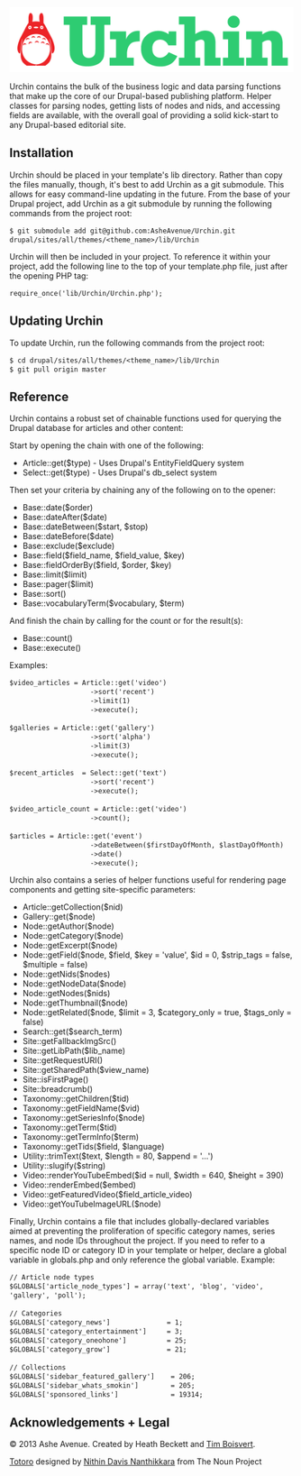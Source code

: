 ![Urchin](/img/logo.png)

Urchin contains the bulk of the business logic and data parsing functions that make up the core of our Drupal-based publishing platform. Helper classes for parsing nodes, getting lists of nodes and nids, and accessing fields are available, with the overall goal of providing a solid kick-start to any Drupal-based editorial site.

Installation
--

Urchin should be placed in your template's lib directory. Rather than copy the files manually, though, it's best to add Urchin as a git submodule. This allows for easy command-line updating in the future. From the base of your Drupal project, add Urchin as a git submodule by running the following commands from the project root:

    $ git submodule add git@github.com:AsheAvenue/Urchin.git drupal/sites/all/themes/<theme_name>/lib/Urchin

Urchin will then be included in your project. To reference it within your project, add the following line to the top of your template.php file, just after the opening PHP tag:

    require_once('lib/Urchin/Urchin.php');

Updating Urchin
--

To update Urchin, run the following commands from the project root:

    $ cd drupal/sites/all/themes/<theme_name>/lib/Urchin
    $ git pull origin master

Reference
--

Urchin contains a robust set of chainable functions used for querying the Drupal database for articles and other content:

Start by opening the chain with one of the following:

- Article::get($type) - Uses Drupal's EntityFieldQuery system
- Select::get($type) - Uses Drupal's db_select system

Then set your criteria by chaining any of the following on to the opener:

- Base::date($order)
- Base::dateAfter($date)
- Base::dateBetween($start, $stop)
- Base::dateBefore($date)
- Base::exclude($exclude)
- Base::field($field_name, $field_value, $key)
- Base::fieldOrderBy($field, $order, $key)
- Base::limit($limit)
- Base::pager($limit)
- Base::sort()
- Base::vocabularyTerm($vocabulary, $term)

And finish the chain by calling for the count or for the result(s):

- Base::count()
- Base::execute()

Examples:

    $video_articles = Article::get('video')
                        ->sort('recent')
                        ->limit(1)
                        ->execute();

    $galleries = Article::get('gallery')
                        ->sort('alpha')
                        ->limit(3)
                        ->execute();

    $recent_articles  = Select::get('text')
                        ->sort('recent')
                        ->execute();

    $video_article_count = Article::get('video')
                        ->count();
    
    $articles = Article::get('event')
                        ->dateBetween($firstDayOfMonth, $lastDayOfMonth)
                        ->date()
                        ->execute();


Urchin also contains a series of helper functions useful for rendering page components and getting site-specific parameters:

- Article::getCollection($nid)
- Gallery::get($node)
- Node::getAuthor($node)
- Node::getCategory($node)
- Node::getExcerpt($node)
- Node::getField($node, $field, $key = 'value', $id = 0, $strip_tags = false, $multiple = false)
- Node::getNids($nodes)
- Node::getNodeData($node)
- Node::getNodes($nids)
- Node::getThumbnail($node)
- Node::getRelated($node, $limit = 3, $category_only = true, $tags_only = false)
- Search::get($search_term)
- Site::getFallbackImgSrc()
- Site::getLibPath($lib_name)
- Site::getRequestURI()
- Site::getSharedPath($view_name)
- Site::isFirstPage()
- Site::breadcrumb()
- Taxonomy::getChildren($tid)
- Taxonomy::getFieldName($vid)
- Taxonomy::getSeriesInfo($node)
- Taxonomy::getTerm($tid)
- Taxonomy::getTermInfo($term)
- Taxonomy::getTids($field, $language)
- Utility::trimText($text, $length = 80, $append = '...')
- Utility::slugify($string)
- Video::renderYouTubeEmbed($id = null, $width = 640, $height = 390)
- Video::renderEmbed($embed)
- Video::getFeaturedVideo($field_article_video)
- Video::getYouTubeImageURL($node)

Finally, Urchin contains a file that includes globally-declared variables aimed at preventing the proliferation of specific category names, series names, and node IDs throughout the project. If you need to refer to a specific node ID or category ID in your template or helper, declare a global variable in globals.php and only reference the global variable. Example:

    // Article node types
    $GLOBALS['article_node_types'] = array('text', 'blog', 'video', 'gallery', 'poll');

    // Categories
    $GLOBALS['category_news']              = 1;
    $GLOBALS['category_entertainment']     = 3;
    $GLOBALS['category_oneohone']          = 25;
    $GLOBALS['category_grow']              = 21;

    // Collections
    $GLOBALS['sidebar_featured_gallery']    = 206;
    $GLOBALS['sidebar_whats_smokin']        = 205;
    $GLOBALS['sponsored_links']             = 19314;

Acknowledgements + Legal
--

© 2013 Ashe Avenue. Created by Heath Beckett and <a href="http://twitter.com/timboisvert">Tim Boisvert</a>.

<a href="http://thenounproject.com/noun/totoro/#icon-No3424" target="_blank">Totoro</a> designed by <a href="http://thenounproject.com/nithindavis" target="_blank">Nithin Davis Nanthikkara</a> from The Noun Project
